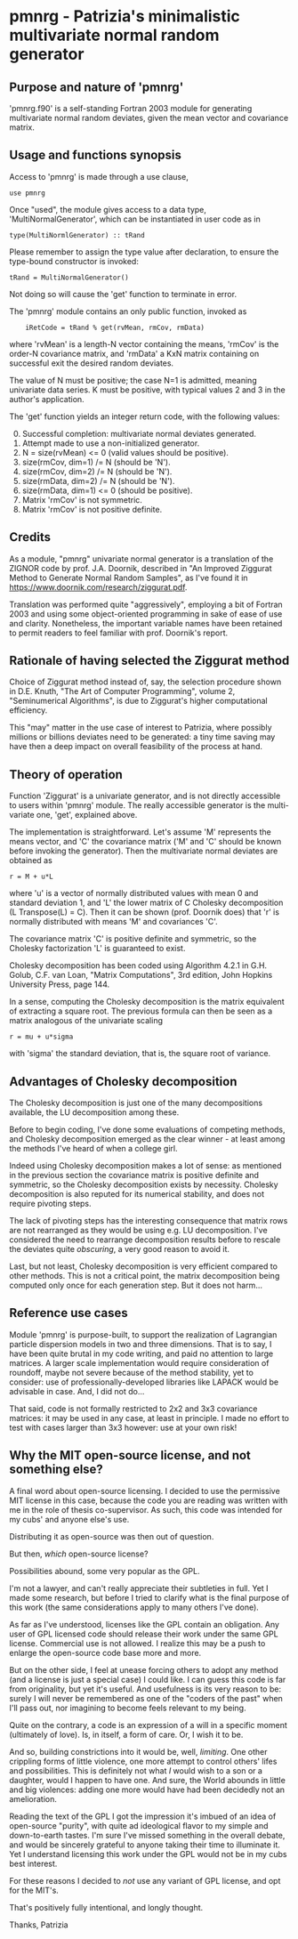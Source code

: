 # pmnrg - Patrizia's minimalistic multivariate normal random generator

## Purpose and nature of 'pmnrg'

'pmnrg.f90' is a self-standing Fortran 2003 module for generating multivariate normal random deviates, given the mean vector and covariance matrix.

## Usage and functions synopsis

Access to 'pmnrg' is made through a use clause,

    use pmnrg
  
Once "used", the module gives access to a data type, 'MultiNormalGenerator', which can be instantiated in user code as in

    type(MultiNormlGenerator) :: tRand
    
Please remember to assign the type value after declaration, to ensure the type-bound constructor is invoked:

    tRand = MultiNormalGenerator()
    
Not doing so will cause the 'get' function to terminate in error.

The 'pmnrg' module contains an only public function, invoked as

        iRetCode = tRand % get(rvMean, rmCov, rmData)
        
where 'rvMean' is a length-N vector containing the means, 'rmCov' is the order-N covariance matrix, and 'rmData' a KxN matrix containing on successful exit the desired random deviates.

The value of N must be positive; the case N=1 is admitted, meaning univariate data series. K must be positive, with typical values 2 and 3 in the author's application.

The 'get' function yields an integer return code, with the following values:

0.  Successful completion: multivariate normal deviates generated.
1.  Attempt made to use a non-initialized generator.
2.  N = size(rvMean) <= 0 (valid values should be positive).
3.  size(rmCov, dim=1) /= N (should be 'N').
4.  size(rmCov, dim=2) /= N (should be 'N').
5.  size(rmData, dim=2) /= N (should be 'N').
6.  size(rmData, dim=1) <= 0 (should be positive).
7.  Matrix 'rmCov' is not symmetric.
8.  Matrix 'rmCov' is not positive definite.

## Credits

As a module, "pmnrg" univariate normal generator is a translation of the ZIGNOR code by prof. J.A. Doornik, described in "An Improved Ziggurat Method to Generate Normal Random Samples", as I've found it in https://www.doornik.com/research/ziggurat.pdf.

Translation was performed quite "aggressively", employing a bit of Fortran 2003 and using some object-oriented programming in sake of ease of use and clarity. Nonetheless, the important variable names have been retained to permit readers to feel familiar with prof. Doornik's report.

## Rationale of having selected the Ziggurat method

Choice of Ziggurat method instead of, say, the selection procedure shown in D.E. Knuth, "The Art of Computer Programming", volume 2, "Seminumerical Algorithms", is due to Ziggurat's higher computational efficiency.

This "may" matter in the use case of interest to Patrizia, where possibly millions or billions deviates need to be generated: a tiny time saving may have then a deep impact on overall feasibility of the process at hand.

## Theory of operation

Function 'Ziggurat' is a univariate generator, and is not directly accessible to users within 'pmnrg' module. The really accessible generator is the multi-variate one, 'get', explained above.

The implementation is straightforward. Let's assume 'M' represents the means vector, and 'C' the covariance matrix ('M' and 'C' should be known before invoking the generator). Then the multivariate normal deviates are obtained as

    r = M + u*L
    
where 'u' is a vector of normally distributed values with mean 0 and standard deviation 1, and 'L' the lower matrix of C Cholesky decomposition (L Transpose(L) = C). Then it can be shown (prof. Doornik does) that 'r' is normally distributed with means 'M' and covariances 'C'.

The covariance matrix 'C' is positive definite and symmetric, so the Cholesky factorization 'L' is guaranteed to exist.

Cholesky decomposition has been coded using Algorithm 4.2.1 in G.H. Golub, C.F. van Loan, "Matrix Computations", 3rd edition, John Hopkins University Press, page 144.

In a sense, computing the Cholesky decomposition is the matrix equivalent of extracting a square root. The previous formula can then be seen as a matrix analogous of the univariate scaling

    r = mu + u*sigma
    
with 'sigma' the standard deviation, that is, the square root of variance.

## Advantages of Cholesky decomposition

The Cholesky decomposition is just one of the many decompositions available, the LU decomposition among these.

Before to begin coding, I've done some evaluations of competing methods, and Cholesky decomposition emerged as the clear winner - at least among the methods I've heard of when a college girl.

Indeed using Cholesky decomposition makes a lot of sense: as mentioned in the previous section the covariance matrix is positive definite and symmetric, so the Cholesky decomposition exists by necessity. Cholesky decomposition is also reputed for its numerical stability, and does not require pivoting steps.

The lack of pivoting steps has the interesting consequence that matrix rows are not rearranged as they would be using e.g. LU decomposition. I've considered the need to rearrange decomposition results before to rescale the deviates quite _obscuring_, a very good reason to avoid it.

Last, but not least, Cholesky decomposition is very efficient compared to other methods. This is not a critical point, the matrix decomposition being computed only once for each generation step. But it does not harm...

## Reference use cases

Module 'pmnrg' is purpose-built, to support the realization of Lagrangian particle dispersion models in two and three dimensions. That is to say, I have been quite brutal in my code writing, and paid no attention to large matrices. A larger scale implementation would require consideration of roundoff, maybe not severe because of the method stability, yet to consider: use of professionally-developed libraries like LAPACK would be advisable in case. And, I did not do...

That said, code is not formally restricted to 2x2 and 3x3 covariance matrices: it may be used in any case, at least in principle. I made no effort to test with cases larger than 3x3 however: use at your own risk!

## Why the MIT open-source license, and not something else?

A final word about open-source licensing. I decided to use the permissive MIT license in this case, because the code you are reading was written with me in the role of thesis co-supervisor. As such, this code was intended for my cubs' and anyone else's use.

Distributing it as open-source was then out of question.

But then, _which_ open-source license?

Possibilities abound, some very popular as the GPL.

I'm not a lawyer, and can't really appreciate their subtleties in full. Yet I made some research, but before I tried to clarify what is the final purpose of this work (the same considerations apply to many others I've done).

As far as I've understood, licenses like the GPL contain an obligation. Any user of GPL licensed code should release their work under the same GPL license. Commercial use is not allowed. I realize this may be a push to enlarge the open-source code base more and more.

But on the other side, I feel at unease forcing others to adopt any method (and a license is just a special case) I could like. I can guess this code is far from originality, but yet it's useful. And usefulness is its very reason to be: surely I will never be remembered as one of the "coders of the past" when I'll pass out, nor imagining to become feels relevant to my being.

Quite on the contrary, a code is an expression of a will in a specific moment (ultimately of love). Is, in itself, a form of care. Or, I wish it to be.

And so, building constrictions into it would be, well, _limiting_. One other crippling forms of little violence, one more attempt to control others' lifes and possibilities. This is definitely not what _I_ would wish to a son or a daughter, would I happen to have one. And sure, the World abounds in little and big violences: adding one more would have had been decidedly not an amelioration.

Reading the text of the GPL I got the impression it's imbued of an idea of open-source "purity", with quite ad ideological flavor to my simple and down-to-earth tastes. I'm sure I've missed something in the overall debate, and would be sincerely grateful to anyone taking their time to illuminate it. Yet I understand licensing this work under the GPL would not be in my cubs best interest.

For these reasons I decided to _not_ use any variant of GPL license, and opt for the MIT's.

That's positively fully intentional, and longly thought.

Thanks,
Patrizia

